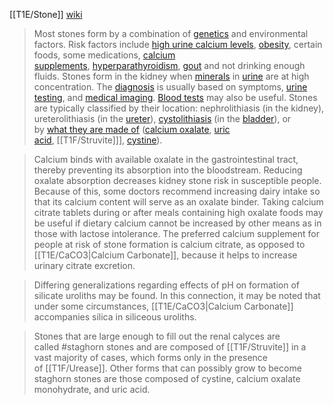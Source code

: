 [[T1E/Stone]]
[wiki](https://en.wikipedia.org/wiki/Kidney_stone_disease)

>Most stones form by a combination of [genetics](https://en.wikipedia.org/wiki/Genetics "Genetics") and environmental factors. Risk factors include [high urine calcium levels](https://en.wikipedia.org/wiki/Hypercalciuria "Hypercalciuria"), [obesity](https://en.wikipedia.org/wiki/Obesity "Obesity"), certain foods, some medications, [calcium supplements](https://en.wikipedia.org/wiki/Calcium_supplement "Calcium supplement"), [hyperparathyroidism](https://en.wikipedia.org/wiki/Hyperparathyroidism "Hyperparathyroidism"), [gout](https://en.wikipedia.org/wiki/Gout "Gout") and not drinking enough fluids. Stones form in the kidney when [minerals](https://en.wikipedia.org/wiki/Mineral "Mineral") in [urine](https://en.wikipedia.org/wiki/Urine "Urine") are at high concentration. The [diagnosis](https://en.wikipedia.org/wiki/Medical_diagnosis "Medical diagnosis") is usually based on symptoms, [urine testing](https://en.wikipedia.org/wiki/Urinalysis "Urinalysis"), and [medical imaging](https://en.wikipedia.org/wiki/Medical_imaging "Medical imaging"). [Blood tests](https://en.wikipedia.org/wiki/Blood_test "Blood test") may also be useful. Stones are typically classified by their location: nephrolithiasis (in the kidney), ureterolithiasis (in the [ureter](https://en.wikipedia.org/wiki/Ureter "Ureter")), [cystolithiasis](https://en.wikipedia.org/wiki/Bladder_stone "Bladder stone") (in the [bladder](https://en.wikipedia.org/wiki/Urinary_bladder "Urinary bladder")), or by [what they are made of](https://en.wikipedia.org/wiki/Chemical_composition "Chemical composition") ([calcium oxalate](https://en.wikipedia.org/wiki/Calcium_oxalate "Calcium oxalate"), [uric acid](https://en.wikipedia.org/wiki/Uric_acid "Uric acid"), [[T1F/Struvite]]], [cystine](https://en.wikipedia.org/wiki/Cystine "Cystine")).

> Calcium binds with available oxalate in the gastrointestinal tract, thereby preventing its absorption into the bloodstream. Reducing oxalate absorption decreases kidney stone risk in susceptible people. Because of this, some doctors recommend increasing dairy intake so that its calcium content will serve as an oxalate binder. Taking calcium citrate tablets during or after meals containing high oxalate foods may be useful if dietary calcium cannot be increased by other means as in those with lactose intolerance. The preferred calcium supplement for people at risk of stone formation is calcium citrate, as opposed to [[T1E/CaCO3|Calcium Carbonate]], because it helps to increase urinary citrate excretion.

> Differing generalizations regarding effects of pH on formation of silicate uroliths may be found. In this connection, it may be noted that under some circumstances, [[T1E/CaCO3|Calcium Carbonate]] accompanies silica in siliceous uroliths.

> Stones that are large enough to fill out the renal calyces are called #staghorn stones and are composed of [[T1F/Struvite]] in a vast majority of cases, which forms only in the presence of [[T1F/Urease]]. Other forms that can possibly grow to become staghorn stones are those composed of cystine, calcium oxalate monohydrate, and uric acid.